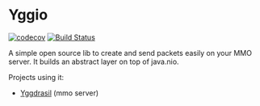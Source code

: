 # Yggio

[![codecov](https://codecov.io/gh/Supamiu/yggio/branch/master/graph/badge.svg)](https://codecov.io/gh/Supamiu/yggio)
[![Build Status](https://travis-ci.org/Supamiu/yggio.svg?branch=master)](https://travis-ci.org/Supamiu/yggio)

A simple open source lib to create and send packets easily on your MMO server. It builds an abstract layer on top of java.nio.

Projects using it: 
 - [Yggdrasil](https://github.com/supamiu/yggdrasil) (mmo server)